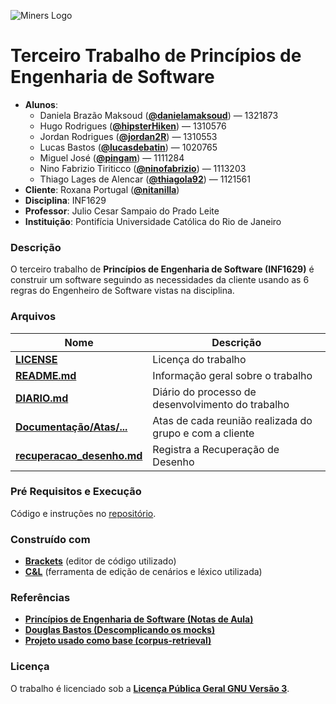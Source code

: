 ![Miners Logo](https://github.com/danielamaksoud/INF1629TerceiroTrabalho/blob/master/Logo/miners.png?raw=true)

# Terceiro Trabalho de Princípios de Engenharia de Software #
- **Alunos**: 
  * Daniela Brazão Maksoud (**[@danielamaksoud](https://github.com/danielamaksoud)**) — 1321873
  * Hugo Rodrigues (**[@hipsterHiken](https://github.com/hipsterHiken)**) — 1310576
  * Jordan Rodrigues (**[@jordan2R](https://github.com/jordan2R)**) — 1310553
  * Lucas Bastos (**[@lucasdebatin](https://github.com/lucasdebatin)**) — 1020765
  * Miguel José (**[@pingam](https://github.com/pingam)**) — 1111284
  * Nino Fabrizio Tiriticco (**[@ninofabrizio](https://github.com/ninofabrizio)**) — 1113203
  * Thiago Lages de Alencar (**[@thiagola92](https://github.com/thiagola92)**) — 1121561
- **Cliente**: Roxana Portugal (**[@nitanilla](https://github.com/nitanilla)**)
- **Disciplina**: INF1629
- **Professor**: Julio Cesar Sampaio do Prado Leite
- **Instituição**: Pontifícia Universidade Católica do Rio de Janeiro

### Descrição ###
O terceiro trabalho de **Princípios de Engenharia de Software (INF1629)** é construir um software seguindo as necessidades da cliente usando as 6 regras do Engenheiro de Software vistas na disciplina.

### Arquivos ###

Nome | Descrição
------------ | -------------
**[LICENSE](https://github.com/danielamaksoud/INF1629TerceiroTrabalho/blob/master/Documenta%C3%A7%C3%A3o/LICENSE)** | Licença do trabalho
**[README.md](https://github.com/danielamaksoud/INF1629TerceiroTrabalho/blob/master/README.md)** | Informação geral sobre o trabalho
**[DIARIO.md](https://github.com/danielamaksoud/INF1629TerceiroTrabalho/blob/master/Documenta%C3%A7%C3%A3o/DIARIO.md)** | Diário do processo de desenvolvimento do trabalho
**[Documentação/Atas/...](https://github.com/danielamaksoud/INF1629TerceiroTrabalho/tree/master/Documenta%C3%A7%C3%A3o/Atas)** | Atas de cada reunião realizada do grupo e com a cliente
**[recuperacao_desenho.md](https://github.com/danielamaksoud/INF1629TerceiroTrabalho/blob/master/Documenta%C3%A7%C3%A3o/recuperacao_desenho.md)** | Registra a Recuperação de Desenho

### Pré Requisitos e Execução ###
Código e instruções no [repositório](https://github.com/ninofabrizio/corpus-retrieval).

### Construído com ###
- **[Brackets](http://brackets.io/)** (editor de código utilizado)
- **[C&L](http://pes.inf.puc-rio.br/cel/index_old.htm)** (ferramenta de edição de cenários e léxico utilizada)

### Referências ###
- **[Princípios de Engenharia de Software (Notas de Aula)](https://pes2006.wordpress.com/)**
- **[Douglas Bastos (Descomplicando os mocks)](https://www.slideshare.net/douglashenry7/descomplicando-os-mocks/)**
- **[Projeto usado como base (corpus-retrieval)](https://github.com/nitanilla/corpus-retrieval)**

### Licença ###
O trabalho é licenciado sob a **[Licença Pública Geral GNU Versão 3](http://www.gnu.org/licenses/gpl-3.0.html)**.

